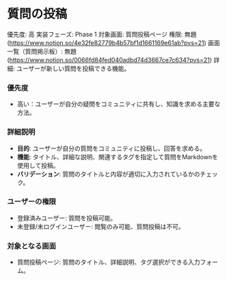 # 質問の投稿

優先度: 高
実装フェーズ: Phase 1
対象画面: 質問投稿ページ
権限: 無題 (https://www.notion.so/4e32fe82779b4b57bf1d1661169e61ab?pvs=21)
画面一覧（質問掲示板）: 無題 (https://www.notion.so/0066fd84fed040adbd74d3667ce7c634?pvs=21)
詳細: ユーザーが新しい質問を投稿できる機能。

### 優先度

- 高い：ユーザーが自分の疑問をコミュニティに共有し、知識を求める主要な方法。

### 詳細説明

- **目的**: ユーザーが自分の質問をコミュニティに投稿し、回答を求める。
- **機能**: タイトル、詳細な説明、関連するタグを指定して質問をMarkdownを使用して投稿。
- **バリデーション**: 質問のタイトルと内容が適切に入力されているかのチェック。

### ユーザーの権限

- 登録済みユーザー: 質問を投稿可能。
- 未登録/未ログインユーザー: 閲覧のみ可能、質問投稿は不可。

### 対象となる画面

- 質問投稿ページ: 質問のタイトル、詳細説明、タグ選択ができる入力フォーム。
